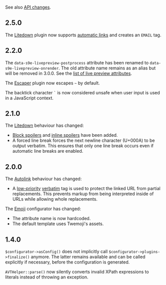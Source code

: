 See also [API changes](API_changes.md).


## 2.5.0

The [Litedown](../Plugins/Litedown/Synopsis.md) plugin now supports [automatic links](https://daringfireball.net/projects/markdown/syntax#autolink) and creates an `EMAIL` tag.


## 2.2.0

The `data-s9e-livepreview-postprocess` attribute has been renamed to `data-s9e-livepreview-onrender`. The old attribute name remains as an alias but will be removed in 3.0.0. See the [list of live preview attributes](../JavaScript/Live_preview_attributes.md).

The [Escaper](../Plugins/Escaper/Synopsis.md) plugin now escapes `~` by default.

The backtick character `` ` `` is now considered unsafe when user input is used in a JavaScript context.


## 2.1.0

The [Litedown](../Plugins/Litedown/Synopsis.md) behaviour has changed:

 - [Block spoilers](../Plugins/Litedown/Syntax.md#spoilers) and [inline spoilers](../Plugins/Litedown/Syntax.md#inline-spoilers) have been added.
 - A forced line break forces the next newline character (U+000A) to be output verbatim. This ensures that only one line break occurs even if automatic line breaks are enabled.


## 2.0.0

The [Autolink](../Plugins/Autolink/Synopsis.md) behaviour has changed:

 - A [low-priority](Tag_priorities.md) [verbatim](http://s9e.github.io/TextFormatter/api/s9e/TextFormatter/Parser.html#method_addVerbatim) tag is used to protect the linked URL from partial replacements. This prevents markup from being interpreted inside of URLs while allowing whole replacements.

The [Emoji](../Plugins/Emoji/Synopsis.md) configurator has changed:

 - The attribute name is now hardcoded.
 - The default template uses Twemoji's assets.


## 1.4.0

`$configurator->asConfig()` does not implicitly call `$configurator->plugins->finalize()` anymore. The latter remains available and can be called explicitly if necessary, before the configuration is generated.

`AVTHelper::parse()` now silently converts invalid XPath expressions to literals instead of throwing an exception.
